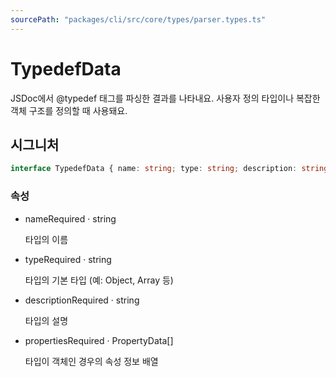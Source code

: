 ```yaml
---
sourcePath: "packages/cli/src/core/types/parser.types.ts"
---
```


# TypedefData

 
JSDoc에서 @typedef 태그를 파싱한 결과를 나타내요. 사용자 정의 타입이나 복잡한 객체 구조를 정의할 때 사용돼요.


## 시그니처

```typescript
interface TypedefData { name: string; type: string; description: string; properties: PropertyData[] }
```

### 속성

<ul class="post-parameters-ul">
  <li class="post-parameters-li post-parameters-li-root">
    <span class="post-parameters--name">name</span><span class="post-parameters--required">Required</span> · <span class="post-parameters--type">string</span>
    <br/>
    <p class="post-parameters--description">타입의 이름</p>
  </li>
  <li class="post-parameters-li post-parameters-li-root">
    <span class="post-parameters--name">type</span><span class="post-parameters--required">Required</span> · <span class="post-parameters--type">string</span>
    <br/>
    <p class="post-parameters--description">타입의 기본 타입 (예: Object, Array 등)</p>
  </li>
  <li class="post-parameters-li post-parameters-li-root">
    <span class="post-parameters--name">description</span><span class="post-parameters--required">Required</span> · <span class="post-parameters--type">string</span>
    <br/>
    <p class="post-parameters--description">타입의 설명</p>
  </li>
  <li class="post-parameters-li post-parameters-li-root">
    <span class="post-parameters--name">properties</span><span class="post-parameters--required">Required</span> · <span class="post-parameters--type">PropertyData[]</span>
    <br/>
    <p class="post-parameters--description">타입이 객체인 경우의 속성 정보 배열</p>
  </li>
</ul>
